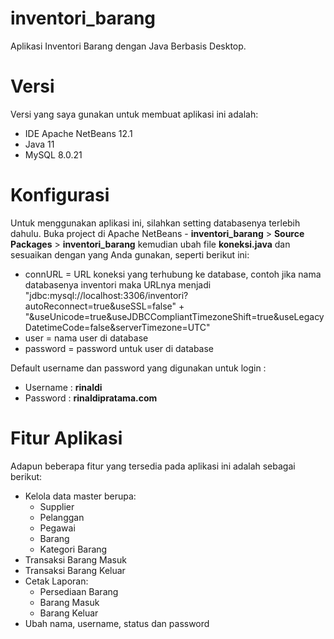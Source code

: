# inventori_barang
Aplikasi Inventori Barang dengan Java Berbasis Desktop.

# Versi
Versi yang saya gunakan untuk membuat aplikasi ini adalah:

- IDE Apache NetBeans 12.1
- Java 11
- MySQL 8.0.21

# Konfigurasi
Untuk menggunakan aplikasi ini, silahkan setting databasenya terlebih dahulu. Buka project di Apache NetBeans - **inventori_barang** > **Source Packages** > **inventori_barang**
kemudian ubah file **koneksi.java** dan sesuaikan dengan yang Anda gunakan, seperti berikut ini:

- connURL = URL koneksi yang terhubung ke database, contoh jika nama databasenya inventori maka URLnya menjadi "jdbc:mysql://localhost:3306/inventori?autoReconnect=true&useSSL=false"
                    + "&useUnicode=true&useJDBCCompliantTimezoneShift=true&useLegacyDatetimeCode=false&serverTimezone=UTC"
- user = nama user di database
- password = password untuk user di database

Default username dan password yang digunakan untuk login : 
- Username : **rinaldi**
- Password : **rinaldipratama.com**

# Fitur Aplikasi
Adapun beberapa fitur yang tersedia pada aplikasi ini adalah sebagai berikut:

- Kelola data master berupa:
  - Supplier
  - Pelanggan
  - Pegawai
  - Barang
  - Kategori Barang
- Transaksi Barang Masuk
- Transaksi Barang Keluar
- Cetak Laporan:
  - Persediaan Barang
  - Barang Masuk
  - Barang Keluar
- Ubah nama, username, status dan password
  



